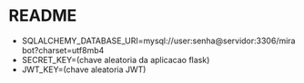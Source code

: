 # README
- SQLALCHEMY_DATABASE_URI=mysql://user:senha@servidor:3306/mirabot?charset=utf8mb4
- SECRET_KEY=(chave aleatoria da aplicacao flask)
- JWT_KEY=(chave aleatoria JWT)
